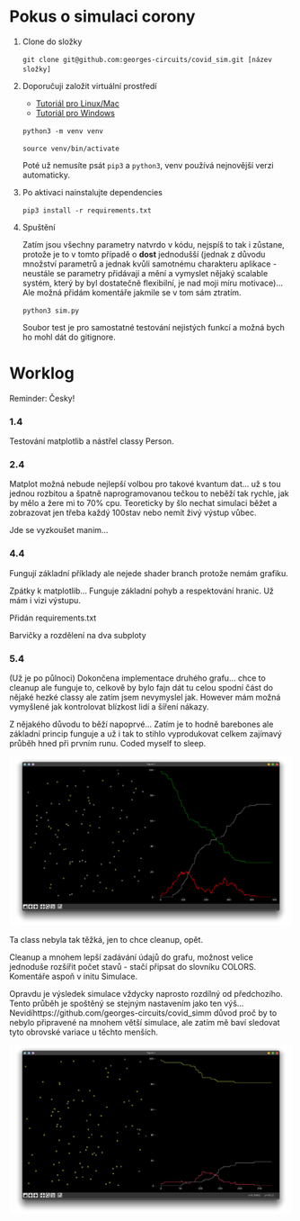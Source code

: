 # Pokus o simulaci corony
1. Clone do složky
    
    ```git clone git@github.com:georges-circuits/covid_sim.git [název složky]```

2. Doporučuji založit virtuální prostředí
    
    - [Tutoriál pro Linux/Mac](https://www.youtube.com/watch?v=Kg1Yvry_Ydk)
    - [Tutoriál pro Windows](https://www.youtube.com/watch?v=APOPm01BVrk)

    ```python3 -m venv venv```
    
    ```source venv/bin/activate```

    Poté už nemusíte psát ```pip3``` a ```python3```, venv používá nejnovější verzi automaticky.

3. Po aktivaci nainstalujte dependencies
    
    ```pip3 install -r requirements.txt ```

4. Spuštění
    
    Zatím jsou všechny parametry natvrdo v kódu, nejspíš to tak i zůstane, protože je to v tomto případě o **dost** jednodušší (jednak z důvodu množství parametrů a jednak kvůli samotnému charakteru aplikace - neustále se parametry přidávají a mění a vymyslet nějaký scalable systém, který by byl dostatečně flexibilní, je nad moji míru motivace)... Ale možná přidám komentáře jakmile se v tom sám ztratím.

    ```python3 sim.py```

    Soubor test je pro samostatné testování nejistých funkcí a možná bych ho mohl dát do gitignore.


# Worklog
Reminder: Česky!

### 1.4
Testování matplotlib a nástřel classy Person.

### 2.4
Matplot možná nebude nejlepší volbou pro takové kvantum dat... už s tou jednou rozbitou a špatně naprogramovanou tečkou to neběží tak rychle, jak by mělo a žere mi to 70% cpu. Teoreticky by šlo nechat simulaci běžet a zobrazovat jen třeba každý 100stav nebo nemít živý výstup vůbec.

Jde se vyzkoušet manim...

### 4.4
Fungují základní příklady ale nejede shader branch protože nemám grafiku.

Zpátky k matplotlib...
Funguje základní pohyb a respektování hranic.
Už mám i vizi výstupu.

Přidán requirements.txt

Barvičky a rozdělení na dva subploty

### 5.4
(Už je po půlnoci)
Dokončena implementace druhého grafu... chce to cleanup ale funguje to, celkově by bylo fajn dát tu celou spodní část do nějaké hezké classy ale zatím jsem nevymyslel jak. However mám možná vymyšlené jak kontrolovat blízkost lidí a šíření nákazy.

Z nějakého důvodu to běží napoprvé... Zatím je to hodně barebones ale základní princip funguje a už i tak to stihlo vyprodukovat celkem zajímavý průběh hned při prvním runu. Coded myself to sleep.

![first run](samples/first_run.png)

Ta class nebyla tak těžká, jen to chce cleanup, opět.

Cleanup a mnohem lepší zadávání údajů do grafu, možnost velice jednoduše rozšířit počet stavů - stačí připsat do slovníku COLORS. Komentáře aspoň v initu Simulace.

Opravdu je výsledek simulace vždycky naprosto rozdílný od předchozího. Tento průběh je spoštěný se stejným nastavením jako ten výš... Nevidíhttps://github.com/georges-circuits/covid_simm důvod proč by to nebylo připravené na mnohem větší simulace, ale zatím mě baví sledovat tyto obrovské variace u těchto menších.

![nth run](samples/same_settings_as_first.png)